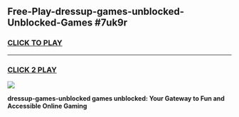 
## Free-Play-dressup-games-unblocked-Unblocked-Games #7uk9r
<h3>
<a href="https://news.freeplayer.one?title=dressup-games-unblocked&ref=8M">CLICK TO PLAY</a></h3>
<hr>

<h3>
<a href="https://news.freeplayer.one?title=dressup-games-unblocked&ref=8M">CLICK 2 PLAY</a>
  
</h3>

<a href="https://news.freeplayer.one?title=dressup-games-unblocked&ref=8M"><img src="https://clearcache.store/games.png"></a>


**dressup-games-unblocked games unblocked: Your Gateway to Fun and Accessible Online Gaming**
